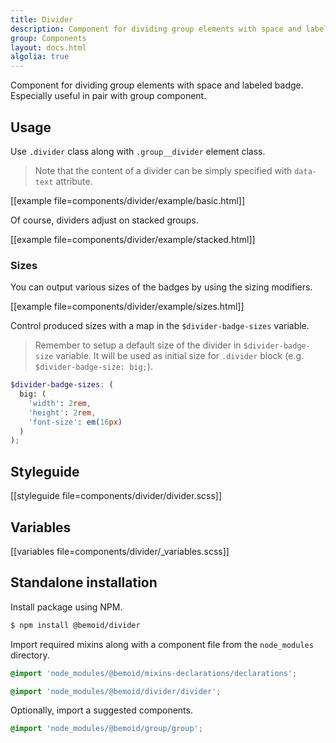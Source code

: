 ```yaml
---
title: Divider
description: Component for dividing group elements with space and labeled badge
group: Components
layout: docs.html
algolia: true
---
```


Component for dividing group elements with space and labeled badge. Especially useful in pair with group component.

## Usage

Use `.divider` class along with `.group__divider` element class.

> Note that the content of a divider can be simply specified with `data-text` attribute.

[[example file=components/divider/example/basic.html]]

Of course, dividers adjust on stacked groups.

[[example file=components/divider/example/stacked.html]]

### Sizes

You can output various sizes of the badges by using the sizing modifiers.

[[example file=components/divider/example/sizes.html]]

Control produced sizes with a map in the `$divider-badge-sizes` variable.

> Remember to setup a default size of the divider in `$divider-badge-size` variable. It will be used as initial size for `.divider` block (e.g. `$divider-badge-size: big;`).

```scss
$divider-badge-sizes: (
  big: (
    'width': 2rem,
    'height': 2rem,
    'font-size': em(16px)
  )
);
```

## Styleguide

[[styleguide file=components/divider/divider.scss]]

## Variables

[[variables file=components/divider/_variables.scss]]

## Standalone installation

Install package using NPM.

```bash
$ npm install @bemoid/divider
```

Import required mixins along with a component file from the `node_modules` directory.

```scss
@import 'node_modules/@bemoid/mixins-declarations/declarations';

@import 'node_modules/@bemoid/divider/divider';
```

Optionally, import a suggested components.

```scss
@import 'node_modules/@bemoid/group/group';
```
